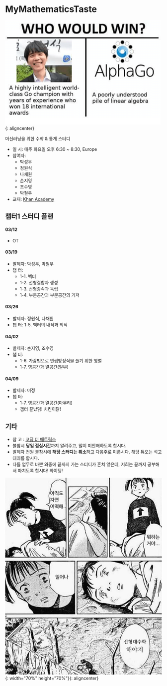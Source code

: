 # MyMathematicsTaste

![선대3.png](/etcs/선대3.png){: aligncenter}

머신러닝을 위한 수학 & 통계 스터디
- 일  시: 매주 화요일 오후 6:30 ~ 8:30, Europe
- 참여자: 
    - 박성우
    - 정원식
    - 나채원
    - 손지영
    - 조수영
    - 박철우
- 교재: [Khan Academy](https://ko.khanacademy.org/math/linear-algebra/vectors-and-spaces)

## 챕터1 스터디 플랜

#### 03/12
- OT

#### 03/19
- 발제자: 박성우, 박철우
- 챕  터: 
    - 1-1. 벡터
    - 1-2. 선형결합과 생성
    - 1-3. 선형종속과 독립
    - 1-4. 부분공간과 부분공간의 기저

#### 03/26
- 발제자: 정원식, 나채원
- 챕  터: 1-5. 벡터의 내적과 외적

#### 04/02
- 발제자: 손지영, 조수영
- 챕  터: 
    - 1-6. 가감법으로 연립방정식을 풀기 위한 행렬
    - 1-7. 영공간과 열공간(일부)

#### 04/09
- 발제자: 미정
- 챕  터: 
    - 1-7. 영공간과 열공간(마무리)
    - 챕터 끝났닭! 치킨이닭!

## 기타

- 참  고 : [코딩 더 매트릭스](http://www.yes24.co.kr/Product/goods/17967245)
- 불참시 **당일 점심시간**까지 알려주고, 많이 미안해하도록 합시다.
- 발제자 전원 불참시에 **해당 스터디는 취소**하고 다음주로 미룹시다. 해당 듀오는 석고대죄를 합시다.
- 다들 업무로 바쁜 와중에 끝까지 가는 스터디가 흔치 않은데, 저희는 끝까지 공부해서 마치도록 합시다! 화이팅!

![선대1.jpeg](/etcs/선대1.jpeg){: width="70%" height="70%"}{: aligncenter}
